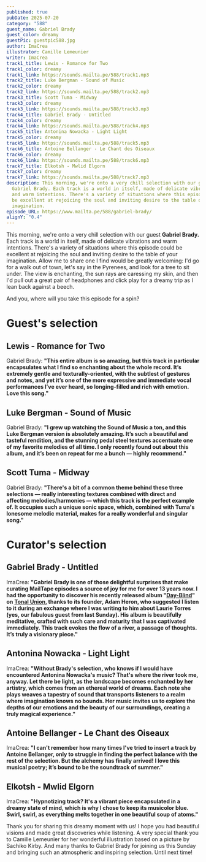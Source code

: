 ```yaml
---
published: true
pubDate: 2025-07-20
category: "588"
guest_name: Gabriel Brady
guest_color: dreamy
guestPic: guestpic588.jpg
author: ImaCrea
illustrator: Camille Lemeunier
writer: ImaCrea
track1_title: Lewis - Romance for Two
track1_color: dreamy
track1_link: https://sounds.mailta.pe/588/track1.mp3
track2_title: Luke Bergman - Sound of Music
track2_color: dreamy
track2_link: https://sounds.mailta.pe/588/track2.mp3
track3_title: Scott Tuma - Midway
track3_color: dreamy
track3_link: https://sounds.mailta.pe/588/track3.mp3
track4_title: Gabriel Brady - Untitled
track4_color: dreamy
track4_link: https://sounds.mailta.pe/588/track4.mp3
track5_title: Antonina Nowacka - Light Light
track5_color: dreamy
track5_link: https://sounds.mailta.pe/588/track5.mp3
track6_title: Antoine Bellanger - Le Chant des Oiseaux
track6_color: dreamy
track6_link: https://sounds.mailta.pe/588/track6.mp3
track7_title: Elkotsh - Mwlid Elgorn
track7_color: dreamy
track7_link: https://sounds.mailta.pe/588/track7.mp3
description: This morning, we're onto a very chill selection with our guest
  Gabriel Brady. Each track is a world in itself, made of delicate vibrations
  and warm intentions. There's a variety of situations where this episode could
  be excellent at rejoicing the soul and inviting desire to the table of your
  imagination.
episode_URL: https://www.mailta.pe/588/gabriel-brady/
alignY: "0.4"
---
```

This morning, we're onto a very chill selection with our guest **Gabriel Brady.** Each track is a world in itself, made of delicate vibrations and warm intentions. There's a variety of situations where this episode could be excellent at rejoicing the soul and inviting desire to the table of your imagination. Allow me to share one I find would be greatly welcoming: I'd go for a walk out of town, let's say in the Pyrenees, and look for a tree to sit under. The view is enchanting, the sun rays are caressing my skin, and then I'd pull out a great pair of headphones and click play for a dreamy trip as I lean back against a beech.

And you, where will you take this episode for a spin?

# Guest's selection

## Lewis - Romance for Two

Gabriel Brady: **"**This entire album is so amazing, but this track in particular encapsulates what I find so enchanting about the whole record. It’s extremely gentle and texturally-oriented, with the subtlest of gestures and notes, and yet it’s one of the more expressive and immediate vocal performances I’ve ever heard, so longing-filled and rich with emotion. Love this song.**"** 

## Luke Bergman - Sound of Music

Gabriel Brady: **"**I grew up watching the Sound of Music a ton, and this Luke Bergman version is absolutely amazing. It’s such a beautiful and tasteful rendition, and the stunning pedal steel textures accentuate one of my favorite melodies of all time. I only recently found out about this album, and it’s been on repeat for me a bunch — highly recommend.**"** 

## Scott Tuma - Midway

Gabriel Brady: **"**There's a bit of a common theme behind these three selections — really interesting textures combined with direct and affecting melodies/harmonies — which this track is the perfect example of. It occupies such a unique sonic space, which, combined with Tuma's lonesome melodic material, makes for a really wonderful and singular song.**"** 

# Curator's selection

## Gabriel Brady - Untitled

 ImaCrea: **"**Gabriel Brady is one of those delightful surprises that make curating MailTape episodes a source of joy for me for over 13 years now. I had the opportunity to discover his recently released album "[Day-Blind](https://gabrielbrady.bandcamp.com/album/day-blind)" on [Tonal Union](https://tonalunion.bandcamp.com/), thanks to its founder, Adam Heron, who suggested I listen to it during an exchange where I was writing to him about Laurie Torres (yes, our fabulous guest from last Sunday). His album is beautifully meditative, crafted with such care and maturity that I was captivated immediately. This track evokes the flow of a river, a passage of thoughts. It’s truly a visionary piece.**"** 

## Antonina Nowacka - Light Light

 ImaCrea: **"**Without Brady's selection, who knows if I would have encountered Antonina Nowacka's music? That's where the river took me, anyway. Let there be light, as the landscape becomes enchanted by her artistry, which comes from an ethereal world of dreams. Each note she plays weaves a tapestry of sound that transports listeners to a realm where imagination knows no bounds. Her music invites us to explore the depths of our emotions and the beauty of our surroundings, creating a truly magical experience.**"** 

## Antoine Bellanger - Le Chant des Oiseaux

 ImaCrea: **"**I can't remember how many times I've tried to insert a track by Antoine Bellanger, only to struggle in finding the perfect balance with the rest of the selection. But the alchemy has finally arrived! I love this musical poetry; it’s bound to be the soundtrack of summer.**"** 

## Elkotsh - Mwlid Elgorn

 ImaCrea: **"**Hypnotizing track? It's a vibrant piece encapsulated in a dreamy state of mind, which is why I chose to keep its musicolor blue. Swirl, swirl, as everything melts together in one beautiful soup of atoms.**"** 

Thank you for sharing this dreamy moment with us! I hope you had beautiful visions and made great discoveries while listening. A very special thank you to Camille Lemeunier for her wonderful illustration based on a picture by Sachiko Kirby. And many thanks to Gabriel Brady for joining us this Sunday and bringing such an atmospheric and inspiring selection. Until next time!
